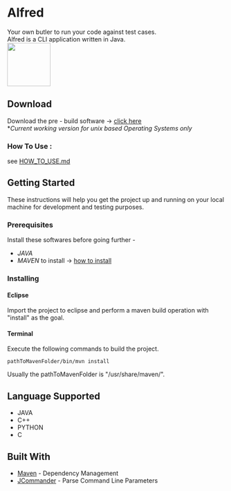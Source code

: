 # Alfred
Your own butler to run your code against test cases.<br />
Alfred is a CLI application written in Java.<br />
<img src="https://vignette1.wikia.nocookie.net/batman/images/2/2c/Batman_TAS_-_Alfred_Pennyworth.jpg/revision/latest?cb=20170629213713" width="100">

## Download 
Download the pre - build software -> [click here](https://sourceforge.net/projects/nkg447-alfred/) <br/>
**Current working version for unix based Operating Systems only*
### How To Use : 
see [HOW_TO_USE.md](https://github.com/nkg447/Alfred/blob/master/HOW_TO_USE.md)

## Getting Started
These instructions will help you get the project up and running on your local machine for development and testing purposes.

### Prerequisites
Install these softwares before going further - 
* *JAVA*
* *MAVEN* to install -> [how to install](https://www.mkyong.com/maven/how-to-install-maven-in-ubuntu/)

### Installing
#### Eclipse
Import the project to eclipse and perform a maven build operation with "install" as the goal.

#### Terminal
Execute the following commands to build the project.
```
pathToMavenFolder/bin/mvn install
```
Usually the pathToMavenFolder is "/usr/share/maven/".


## Language Supported 
* JAVA
* C++
* PYTHON
* C

## Built With
* [Maven](https://maven.apache.org/) - Dependency Management
* [JCommander](jcommander.org) - Parse Command Line Parameters

